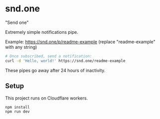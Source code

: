 # snd.one

"Send one"

Extremely simple notifications pipe.

Example: https://snd.one/p/readme-example (replace "readme-example" with any string)

```bash
# Once subscribed, send a notification:
curl -d 'Hello, world!' https://snd.one/readme-example
```

These pipes go away after 24 hours of inactivity.

## Setup

This project runs on Cloudflare workers.

```bash
npm install
npm run dev
```
